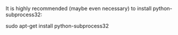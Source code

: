 It is highly recommended (maybe even necessary) to install python-subprocess32:

sudo apt-get install python-subprocess32

